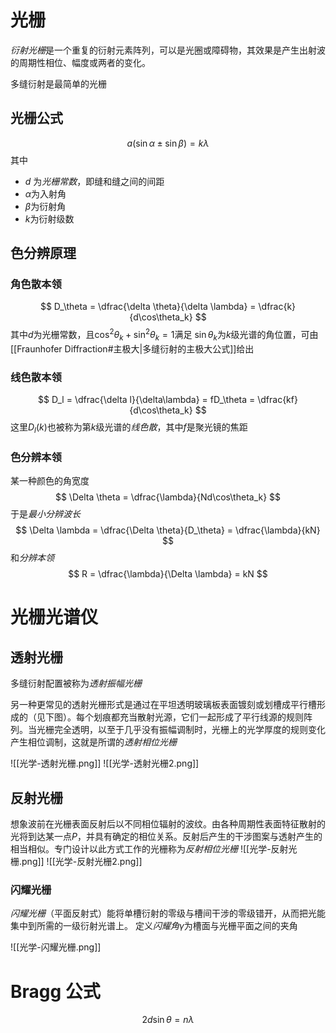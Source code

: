 # 光栅
*衍射光栅*是一个重复的衍射元素阵列，可以是光圈或障碍物，其效果是产生出射波的周期性相位、幅度或两者的变化。

多缝衍射是最简单的光栅
## 光栅公式
$$
a (\sin \alpha \pm \sin \beta) = k\lambda
$$
其中
- $d$ 为*光栅常数*，即缝和缝之间的间距
- $\alpha$为入射角
- $\beta$为衍射角
- $k$为衍射级数

## 色分辨原理
### 角色散本领
$$
D_\theta = \dfrac{\delta \theta}{\delta \lambda} = \dfrac{k}{d\cos\theta_k}
$$
其中$d$为光栅常数，且$\cos^2 \theta_k + \sin^2\theta_k = 1$满足 $\sin \theta_k$为$k$级光谱的角位置，可由[[Fraunhofer Diffraction#主极大|多缝衍射的主极大公式]]给出
### 线色散本领
$$
D_l = \dfrac{\delta l}{\delta\lambda} = fD_\theta = \dfrac{kf}{d\cos\theta_k}
$$
这里$D_l(k)$也被称为第$k$级光谱的*线色散*，其中$f$是聚光镜的焦距
### 色分辨本领
某一种颜色的角宽度
$$
\Delta \theta = \dfrac{\lambda}{Nd\cos\theta_k}
$$
于是*最小分辨波长*
$$
\Delta \lambda = \dfrac{\Delta \theta}{D_\theta} = \dfrac{\lambda}{kN}
$$
和*分辨本领*
$$
R = \dfrac{\lambda}{\Delta \lambda} = kN
$$
# 光栅光谱仪
## 透射光栅
多缝衍射配置被称为*透射振幅光栅*

另一种更常见的透射光栅形式是通过在平坦透明玻璃板表面镀刻或划槽成平行槽形成的（见下图）。每个划痕都充当散射光源，它们一起形成了平行线源的规则阵列。当光栅完全透明，以至于几乎没有振幅调制时，光栅上的光学厚度的规则变化产生相位调制，这就是所谓的*透射相位光栅*

![[光学-透射光栅.png]]
![[光学-透射光栅2.png]]
## 反射光栅
想象波前在光栅表面反射后以不同相位辐射的波纹。由各种周期性表面特征散射的光将到达某一点$P$，并具有确定的相位关系。反射后产生的干涉图案与透射产生的相当相似。专门设计以此方式工作的光栅称为*反射相位光栅*
![[光学-反射光栅.png]]
![[光学-反射光栅2.png]]

### 闪耀光栅
*闪耀光栅*（平面反射式）能将单槽衍射的零级与槽间干涉的零级错开，从而把光能集中到所需的一级衍射光谱上。 定义*闪耀角*$\gamma$为槽面与光栅平面之间的夹角

![[光学-闪耀光栅.png]]

# Bragg 公式
$$
2d\sin\theta = n\lambda
$$

